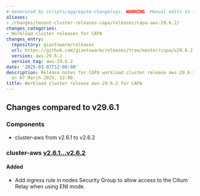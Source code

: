 ```yaml
---
# Generated by scripts/aggregate-changelogs. WARNING: Manual edits to this files will be overwritten.
aliases:
- /changes/tenant-cluster-releases-capa/releases/capa-aws-29.6.2/
changes_categories:
- Workload cluster releases for CAPA
changes_entry:
  repository: giantswarm/releases
  url: https://github.com/giantswarm/releases/tree/master/capa/v29.6.2
  version: aws-29.6.2
  version_tag: aws-29.6.2
date: '2025-03-07T12:00:00'
description: Release notes for CAPA workload cluster release aws-29.6.2, published
  on 07 March 2025, 12:00.
title: Workload cluster release aws-29.6.2 for CAPA
---
```


## Changes compared to v29.6.1

### Components

- cluster-aws from v2.6.1 to v2.6.2

### cluster-aws [v2.6.1...v2.6.2](https://github.com/giantswarm/cluster-aws/compare/v2.6.1...v2.6.2)

#### Added

- Add ingress rule in nodes Security Group to allow access to the Cilium Relay when using ENI mode.
